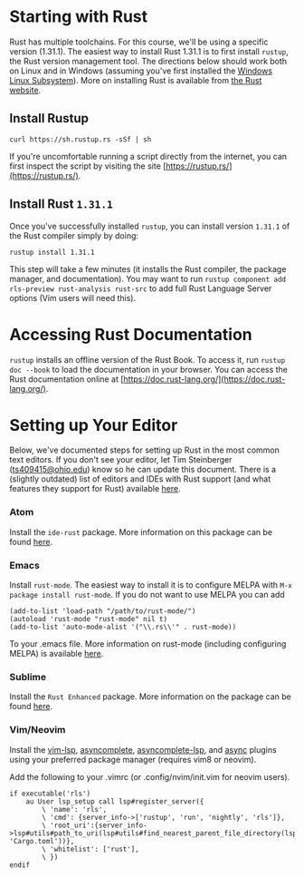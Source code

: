# Starting with Rust

Rust has multiple toolchains. For this course, we'll be using a specific version (1.31.1). The easiest way to install Rust 1.31.1 is to first install `rustup`, the Rust version management tool. The directions below should work both on Linux and in Windows (assuming you've first installed the [Windows Linux Subsystem](https://docs.microsoft.com/en-us/windows/wsl/install-win10)). More on installing Rust is available from [the Rust website](https://www.rust-lang.org/tools/install).

## Install Rustup

```
curl https://sh.rustup.rs -sSf | sh
```

If you're uncomfortable running a script directly from the internet, you can first inspect the script by visiting the site [https://rustup.rs/](https://rustup.rs/).

## Install Rust `1.31.1`

Once you've successfully installed `rustup`, you can install version `1.31.1` of the Rust compiler simply by doing:

```
rustup install 1.31.1
```

This step will take a few minutes (it installs the Rust compiler, the package manager, and documentation). You may want to run `rustup component add rls-preview rust-analysis rust-src` to add full Rust Language Server options (Vim users will need this).

# Accessing Rust Documentation

`rustup` installs an offline version of the Rust Book. To access it, run `rustup doc --book` to load the documentation in your browser. You can access the Rust documentation online at [https://doc.rust-lang.org/](https://doc.rust-lang.org/).

# Setting up Your Editor

Below, we've documented steps for setting up Rust in the most common text editors. If you don't see your editor, let
Tim Steinberger (ts409415@ohio.edu) know so he can update this document. There is a (slightly
outdated) list of editors and IDEs with Rust support (and what features they support for Rust) available [here](areweideyet.com).

### Atom

Install the `ide-rust` package. More information on this package can be found [here](https://atom.io/packages/ide-rust).

### Emacs

Install `rust-mode`. The easiest way to install it is to configure MELPA with `M-x package install rust-mode`. If you do not want to
use MELPA you can add
```
(add-to-list 'load-path "/path/to/rust-mode/")
(autoload 'rust-mode "rust-mode" nil t)
(add-to-list 'auto-mode-alist '("\\.rs\\'" . rust-mode))
```
To your .emacs file. More information on rust-mode (including configuring MELPA) is available
[here](https://github.com/rust-lang/rust-mode).

### Sublime

Install the `Rust Enhanced` package. More information on the package can be found [here](https://github.com/rust-lang/rust-enhanced).

### Vim/Neovim

Install the [vim-lsp](https://github.com/prabirshrestha/vim-lsp), [asyncomplete](https://github.com/prabirshrestha/asyncomplete.vim),
[asyncomplete-lsp](https://github.com/prabirshrestha/asyncomplete-lsp.vim), and [async](https://github.com/prabirshrestha/async.vim)
plugins using your preferred package manager (requires vim8 or neovim).

Add the following to your .vimrc (or .config/nvim/init.vim for neovim users).
```
if executable('rls')
    au User lsp_setup call lsp#register_server({
        \ 'name': 'rls',
        \ 'cmd': {server_info->['rustup', 'run', 'nightly', 'rls']},
        \ 'root_uri':{server_info->lsp#utils#path_to_uri(lsp#utils#find_nearest_parent_file_directory(lsp#utils#get_buffer_path(), 'Cargo.toml'))},
        \ 'whitelist': ['rust'],
        \ })
endif
```
